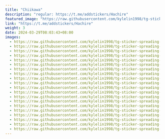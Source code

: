 ```yaml
---
title: "Chiikawa"
description: "regular: https://t.me/addstickers/Hachire"
featured_image: "https://raw.githubusercontent.com/kylelin1998/tg-sticker-spreading-worldwide-images/main/img/89a8793a-d994-44d4-81e0-1d90966be9ab.jpg"
link: "https://t.me/addstickers/Hachire"
weight: 3
date: 2024-03-29T08:03:43+08:00
images:
  - https://raw.githubusercontent.com/kylelin1998/tg-sticker-spreading-worldwide-images/main/img/89a8793a-d994-44d4-81e0-1d90966be9ab.jpg
  - https://raw.githubusercontent.com/kylelin1998/tg-sticker-spreading-worldwide-images/main/img/36014792-d21d-4fbc-9f7f-bc39a9ccbd45.jpg
  - https://raw.githubusercontent.com/kylelin1998/tg-sticker-spreading-worldwide-images/main/img/0ba42479-c544-4642-ab4d-1d782265aca1.jpg
  - https://raw.githubusercontent.com/kylelin1998/tg-sticker-spreading-worldwide-images/main/img/2a152a6b-4873-4d00-a485-46c3dd3fd913.jpg
  - https://raw.githubusercontent.com/kylelin1998/tg-sticker-spreading-worldwide-images/main/img/c987b3ab-c052-4eb8-9674-75c6604ea24f.jpg
  - https://raw.githubusercontent.com/kylelin1998/tg-sticker-spreading-worldwide-images/main/img/0b0e4418-cf6b-42ca-8194-8fdae033988c.jpg
  - https://raw.githubusercontent.com/kylelin1998/tg-sticker-spreading-worldwide-images/main/img/20fc7c06-6e09-45f7-88bb-db8c774f3f20.jpg
  - https://raw.githubusercontent.com/kylelin1998/tg-sticker-spreading-worldwide-images/main/img/546833d6-e6b3-42f4-829e-5239d69b7f73.jpg
  - https://raw.githubusercontent.com/kylelin1998/tg-sticker-spreading-worldwide-images/main/img/d6e96d52-bb9b-4802-bbe0-2614cc9bee64.jpg
  - https://raw.githubusercontent.com/kylelin1998/tg-sticker-spreading-worldwide-images/main/img/24b1a1aa-d4c0-469c-b8dc-9ce611625566.jpg
  - https://raw.githubusercontent.com/kylelin1998/tg-sticker-spreading-worldwide-images/main/img/dffebd87-f74d-4945-a4b5-33e08eadd0b4.jpg
  - https://raw.githubusercontent.com/kylelin1998/tg-sticker-spreading-worldwide-images/main/img/ff37adfc-9eac-4e11-922b-983f6869a4d1.jpg
  - https://raw.githubusercontent.com/kylelin1998/tg-sticker-spreading-worldwide-images/main/img/61fac72e-576e-45cc-8e26-04449c378b30.jpg
  - https://raw.githubusercontent.com/kylelin1998/tg-sticker-spreading-worldwide-images/main/img/46bddb1f-4caf-49e5-863d-545bad78e70f.jpg
  - https://raw.githubusercontent.com/kylelin1998/tg-sticker-spreading-worldwide-images/main/img/eb1b0a3b-18a9-486a-95c0-62b109c04928.jpg
  - https://raw.githubusercontent.com/kylelin1998/tg-sticker-spreading-worldwide-images/main/img/1270b8b1-1c81-4a54-b567-8049719b3178.jpg
  - https://raw.githubusercontent.com/kylelin1998/tg-sticker-spreading-worldwide-images/main/img/9e5c7747-c81a-472f-911d-70ae2e4ba13f.jpg
  - https://raw.githubusercontent.com/kylelin1998/tg-sticker-spreading-worldwide-images/main/img/3c243ae6-d4e0-4f50-8256-c30e48ac2b88.jpg
  - https://raw.githubusercontent.com/kylelin1998/tg-sticker-spreading-worldwide-images/main/img/48c5e29d-59db-486a-9fa8-c121b479e939.jpg
  - https://raw.githubusercontent.com/kylelin1998/tg-sticker-spreading-worldwide-images/main/img/d9ee94a4-6cba-4e3c-8830-8260221d319e.jpg
---
```

